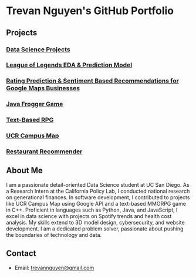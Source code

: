 # Trevan Nguyen's GitHub Portfolio

## Projects

### [Data Science Projects](https://github.com/SudoSure/DSProjects)

### [League of Legends EDA & Prediction Model](https://SudoSure.github.io/LeagueOfLegends)

### [Rating Prediction & Sentiment Based Recommendations for Google Maps Businesses](https://github.com/hgnzheng/CSE158-Assignment_2)

### [Java Frogger Game](https://github.com/SudoSure/Frogger)

### [Text-Based RPG](https://github.com/SudoSure/TextBasedRPG)

### [UCR Campus Map](https://github.com/SudoSure/UCRCampusMap)

### [Restaurant Recommender](https://github.com/SudoSure/chinder)


## About Me

I am a passionate detail-oriented Data Science student at UC San Diego. As a Research Intern at the California Policy Lab, I conducted national research on generational finances. In software development, I contributed to projects like UCR Campus Map using Google API and a text-based MMORPG game in C++. Proficient in languages such as Python, Java, and JavaScript, I excel in data science with projects on Spotify trends and health cost analysis. My skills extend to 3D model design, cybersecurity, and website development. I am a dedicated problem solver, passionate about pushing the boundaries of technology and data.

## Contact

- Email: trevannguyen@gmail.com


